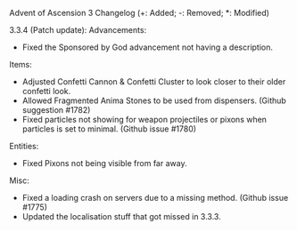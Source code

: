 Advent of Ascension 3 Changelog
(+: Added; -: Removed; *: Modified)

3.3.4 (Patch update):
Advancements:
* Fixed the Sponsored by God advancement not having a description.

Items:
* Adjusted Confetti Cannon & Confetti Cluster to look closer to their older confetti look.
* Allowed Fragmented Anima Stones to be used from dispensers. (Github suggestion #1782)
* Fixed particles not showing for weapon projectiles or pixons when particles is set to minimal. (Github issue #1780)

Entities:
* Fixed Pixons not being visible from far away.

Misc:
* Fixed a loading crash on servers due to a missing method. (Github issue #1775)
* Updated the localisation stuff that got missed in 3.3.3.
